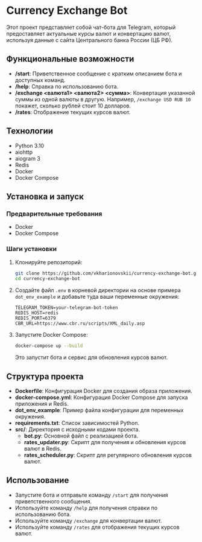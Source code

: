 # Currency Exchange Bot

Этот проект представляет собой чат-бота для Telegram, который предоставляет актуальные курсы валют и конвертацию валют, используя данные с сайта Центрального банка России (ЦБ РФ).

## Функциональные возможности

- **/start**: Приветственное сообщение с кратким описанием бота и доступных команд.
- **/help**: Справка по использованию бота.
- **/exchange <валюта1> <валюта2> <сумма>**: Конвертация указанной суммы из одной валюты в другую. Например, `/exchange USD RUB 10` покажет, сколько рублей стоит 10 долларов.
- **/rates**: Отображение текущих курсов валют.

## Технологии

- Python 3.10
- aiohttp
- aiogram 3
- Redis
- Docker
- Docker Compose

## Установка и запуск

### Предварительные требования

- Docker
- Docker Compose

### Шаги установки

1. Клонируйте репозиторий:

    ```bash
    git clone https://github.com/vkharionovskii/currency-exchange-bot.git
    cd currency-exchange-bot
    ```

2. Создайте файл `.env` в корневой директории на основе примера `dot_env_example` и добавьте туда ваши переменные окружения:

    ```env
    TELEGRAM_TOKEN=your-telegram-bot-token
    REDIS_HOST=redis
    REDIS_PORT=6379
    CBR_URL=https://www.cbr.ru/scripts/XML_daily.asp
    ```

3. Запустите Docker Compose:

    ```bash
    docker-compose up --build
    ```

    Это запустит бота и сервис для обновления курсов валют.

## Структура проекта

- **Dockerfile**: Конфигурация Docker для создания образа приложения.
- **docker-compose.yml**: Конфигурация Docker Compose для запуска приложения и Redis.
- **dot_env_example**: Пример файла конфигурации для переменных окружения.
- **requirements.txt**: Список зависимостей Python.
- **src/**: Директория с исходными кодами проекта.
  - **bot.py**: Основной файл с реализацией бота.
  - **rates_updater.py**: Скрипт для получения и обновления курсов валют в Redis.
  - **rates_scheduler.py**: Скрипт для регулярного обновления курсов валют.

## Использование

- Запустите бота и отправьте команду `/start` для получения приветственного сообщения.
- Используйте команду `/help` для получения справки по использованию бота.
- Используйте команду `/exchange` для конвертации валют.
- Используйте команду `/rates` для отображения текущих курсов валют.
